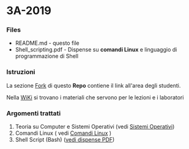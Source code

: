# 3A-2019
### Files
* README.md - questo file
* Shell_scripting.pdf - Dispense su **comandi Linux** e linguaggio di programmazione di Shell

### Istruzioni
La sezione [Fork](https://github.com/Prof-Matteo-Palitto-Peano/3A-2019/network/members) di questo **Repo** contiene il link all'area degli studenti.

Nella [WiKi](https://github.com/Prof-Matteo-Palitto-Peano/3A-2019/wiki) si trovano i materiali che servono per le lezioni e i laboratori

### Argomenti trattati
1. Teoria su Computer e Sistemi Operativi (vedi [Sistemi Operativi](https://github.com/Prof-Matteo-Palitto-Peano/3A-2019/wiki/Sistemi-Operativi))
2. Comandi Linux ( vedi [Comandi Linux](https://github.com/Prof-Matteo-Palitto-Peano/3A-2019/wiki/Comandi-Linux) )
3. Shell Script (Bash) ([vedi dispense PDF](https://github.com/Prof-Matteo-Palitto-Peano/3A-2019/blob/master/Shell_scripting.pdf))
